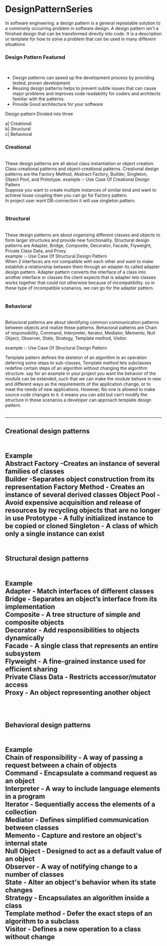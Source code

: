 # DesignPatternSeries

In software engineering, a design pattern is a general repeatable solution to a commonly occurring problem in software design. A design pattern isn't a finished design that can be transformed directly into code. It is a description or template for how to solve a problem that can be used in many different situations

<h3>Design Pattern Featured </h3> <br/>
<ul>
     <li> Design patterns can speed up the development process by providing tested, proven development </li> 
     <li> Reusing design patterns helps to prevent subtle issues that can cause major problems and improves code
          readability for coders and architects familiar with the patterns.</li>
     <li> Provide Good architecture for your software
</ul>

  Design pattern Divided into three <br/>
 
 a] Creational<br/>
 b] Structural<br/>
 c] Behavioral<br/>

 <h3>Creational</h3><br/>
    These design patterns are all about class instantiation or object creation. Class-creational patterns and object-creational   
    patterns.
    Creational design patterns are the Factory Method, Abstract Factory, Builder, Singleton, Object Pool, and Prototype.
     example :- Use Case Of Creational Design Pattern <br/>
             Suppose you want to create multiple instances of similar kind and want to achieve loose coupling then you can go for     
             Factory pattern.<br/>
             In project user want DB-connection it will use singleton pattern. <br/> <br/>
  
             
   <h3>Structural</h3> <br/>
       These design patterns are about organizing different classes and objects to form larger structures and provide new functionality.
       Structural design patterns are Adapter, Bridge, Composite, Decorator, Facade, Flyweight, Private Class Data, and Proxy. 
       <br/> 
  example :-  Use Case Of Structural Design Pattern <br/>
              When 2 interfaces are not compatible with each other and want to make establish a relationship between them through an                   adapter its called adapter design pattern. Adapter pattern converts the interface of a class into another interface or 
              classes the client expects that is adapter lets classes works together that could not otherwise because of 
              incompatibility. so in these type of incompatible scenarios, we can go for the adapter pattern. 
              <br/> 
              <br/>
<h3> Behavioral</h3> <br/>
     Behavioral patterns are about identifying common communication patterns between objects and realize these patterns.
     Behavioral patterns are Chain of responsibility, Command, Interpreter, Iterator, Mediator, Memento, Null Object, Observer, 
     State, Strategy, Template method, Visitor. <br/>
    
  example :-  Use Case Of Structural Design Pattern <br/>
  
Template pattern defines the skeleton of an algorithm in an operation deferring some steps to sub-classes, Template method lets subclasses redefine certain steps of an algorithm without changing the algorithm structure. say for an example in your project you want the behavior of the module can be extended, such that we can make the module behave in new and different ways as the requirements of the application change, or to meet the needs of new applications. However, No one is allowed to make source code changes to it. it means you can add but can’t modify the structure in those scenarios a developer can approach template design pattern.
<br/> <br/>
                
<hr>         
  
  <h2> Creational design patterns <h2/>
  <br/>
Example <br/>
Abstract Factory -Creates an instance of several families of classes <br/>
Builder -Separates object construction from its representation
Factory Method - Creates an instance of several derived classes
Object Pool - Avoid expensive acquisition and release of resources by recycling objects that are no longer in use
Prototype - A fully initialized instance to be copied or cloned
Singleton - A class of which only a single instance can exist
<br/>
<br/>

<h2> Structural design patterns <h2/>
     <br/>
Example <br/>
Adapter - Match interfaces of different classes <br/>
Bridge - Separates an object’s interface from its implementation <br/>
Composite - A tree structure of simple and composite objects <br/>
Decorator - Add responsibilities to objects dynamically <br/>
Facade - A single class that represents an entire subsystem <br/>
Flyweight - A fine-grained instance used for efficient sharing <br/>
Private Class Data - Restricts accessor/mutator access <br/>
Proxy - An object representing another object <br/>
<br/>
<br/>
     
<h2> Behavioral design patterns <h2/>
     <br/>
Example <br/>
Chain of responsibility - A way of passing a request between a chain of objects <br/>
Command - Encapsulate a command request as an object <br/>
Interpreter - A way to include language elements in a program <br/>
Iterator - Sequentially access the elements of a collection <br/>
Mediator - Defines simplified communication between classes <br/>
Memento - Capture and restore an object's internal state <br/>
Null Object - Designed to act as a default value of an object <br/>
Observer - A way of notifying change to a number of classes <br/>
State - Alter an object's behavior when its state changes <br/>
Strategy - Encapsulates an algorithm inside a class <br/>
Template method - Defer the exact steps of an algorithm to a subclass <br/>
Visitor - Defines a new operation to a class without change <br/>
     <br/>
     <br/>

